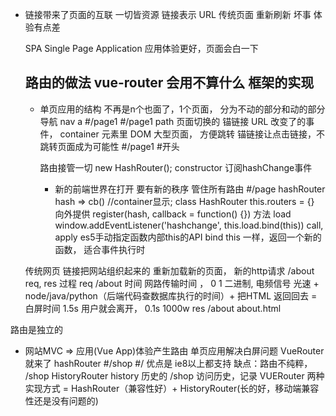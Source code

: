- 链接带来了页面的互联
  一切皆资源  链接表示  URL
  传统页面  重新刷新 坏事  体验有点差
  <html>
  </html>
  SPA Single Page Application  应用体验更好，页面会白一下

  ## 路由的做法  vue-router 会用不算什么  框架的实现
  - 单页应用的结构
    不再是n个也面了，1个页面， 分为不动的部分和动的部分
    导航  nav  a #/page1
    #/page1  path 页面切换的  锚链接
    URL 改变了的事件， container 元素里 DOM
    大型页面， 方便跳转
    锚链接让点击链接，不跳转页面成为可能性   #/page1  #开头

    路由接管一切  new HashRouter();
    constructor 订阅hashChange事件

    - 新的前端世界在打开  要有新的秩序
      管住所有路由  #/page  hashRouter
      hash => cb() //container显示;
      class HashRouter
      this.routers = {}
      向外提供  register(hash, callback = function() {}) 方法
      load
      window.addEventListener('hashchange', this.load.bind(this))
      call, apply  es5手动指定函数内部this的API
      bind  this  一样，返回一个新的函数，  适合事件执行时

  传统网页 链接把网站组织起来的 重新加载新的页面， 新的http请求
  /about  req, res 过程
  req  /about
  时间  网路传输时间  ， 0 1 二进制, 
  电频信号 光速 + node/java/python（后端代码查数据库执行的时间）+ 把HTML 返回回去 = 白屏时间
  1.5s 用户就会离开， 0.1s  1000w
  res  /about  about.html

路由是独立的
  - 网站MVC => 应用(Vue App)体验产生路由  单页应用解决白屏问题
  VueRouter 就来了
    hashRouter
    #/shop  #/
    优点是 ie8以上都支持
    缺点：路由不纯粹，  /shop
    HistoryRouter history  历史的 /shop  访问历史，记录
    VUERouter  两种实现方式 = HashRouter（兼容性好）+ HistoryRouter(长的好，移动端兼容性还是没有问题的)